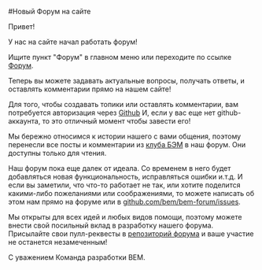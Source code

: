 #Новый Форум на сайте

Привет!

У нас на сайте начал работать форум!

Ищите пункт "Форум" в главном меню или переходите по ссылке [Форум](http://ru.bem.info/forum).

Теперь вы можете задавать актуальные вопросы, получать ответы, и оставлять комментарии прямо на нашем сайте!

Для того, чтобы создавать топики или оставлять комментарии, вам потребуется авторизация через [Github](https://github.com) И, если у вас еще нет github-аккаунта, то это отличный момент чтобы завести его!

Мы бережно относимся к истории нашего с вами общения, поэтому перенесли все посты и комментарии из [клуба БЭМ](http://clubs.ya.ru/bem) в наш форум. Они доступны только для чтения.

Наш форум пока еще далек от идеала. Со временем в него будет добавляться новая функциональность, исправляться ошибки и.т.д. И если вы заметили, что что-то работает не так, или хотите поделится какими-либо пожеланиями или соображениями, то можете написать об этом нам прямо на форуме или в [github.com/bem/bem-forum/issues](https://github.com/bem/bem-forum/issues).

Мы открыты для всех идей и любых видов помощи, поэтому можете внести свой посильный вклад в разработку нашего форума. Присылайте свои пулл-реквесты в [репозиторий форума](https://github.com/bem/bem-forum) и ваше участие не останется незамеченным!

С уважением
Команда разработки BEM.